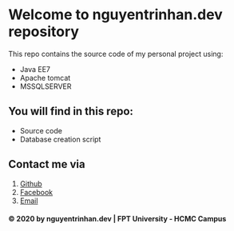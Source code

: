# Welcome to nguyentrinhan.dev repository

This repo contains the source code of my personal project using:
* Java EE7
* Apache tomcat
* MSSQLSERVER

## You will find in this repo:
* Source code
* Database creation script

## Contact me via
1. [Github](https://github.com/nguyentrinhan-dev)
2. [Facebook](https://facebook.com/nguyentrinhan.dev)
3. [Email](nguyentrinhan.dev@gmail.com)

#### © 2020 by nguyentrinhan.dev | FPT University - HCMC Campus
